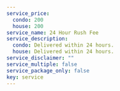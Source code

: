 ```yaml
---
service_price:
  condo: 200
  house: 200
service_name: 24 Hour Rush Fee
service_description:
  condo: Delivered within 24 hours.
  house: Delivered within 24 hours.
service_disclaimer: ""
service_multiple: false
service_package_only: false
key: service
---
```

